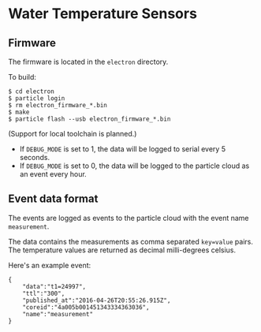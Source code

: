 # Water Temperature Sensors

## Firmware

The firmware is located in the `electron` directory.

To build:

    $ cd electron
    $ particle login
    $ rm electron_firmware_*.bin
    $ make
    $ particle flash --usb electron_firmware_*.bin

(Support for local toolchain is planned.)

- If `DEBUG_MODE` is set to 1, the data will be logged to serial every 5 seconds.
- If `DEBUG_MODE` is set to 0, the data will be logged to the particle cloud as an event every hour.

## Event data format

The events are logged as events to the particle cloud with the event name `measurement`.

The data contains the measurements as comma separated `key=value` pairs. The
temperature values are returned as decimal milli-degrees celsius.

Here's an example event:

    {
        "data":"t1=24997",
        "ttl":"300",
        "published_at":"2016-04-26T20:55:26.915Z",
        "coreid":"4a005b001451343334363036",
        "name":"measurement"
    }
